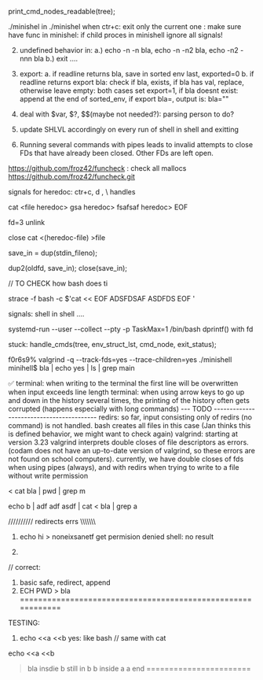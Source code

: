print_cmd_nodes_readable(tree);



./minishel in ./minishel when ctr+c: exit only the current one
: make sure have func in minishel: if child proces in minishell ignore all signals!

2. undefined behavior in:
	a.) echo -n -n bla, echo -n -n2 bla, echo -n2 -nnn bla
	b.) exit ....

3. export:
	a. if readline returns bla, save in sorted env last, exported=0
	b. if readline returns export bla: check if bla, exists, if bla has val, replace, otherwise leave empty: both cases set export=1, if bla doesnt exist: append at the end of sorted_env, if export bla=, output is: bla=""

4. deal with $var, $?, $$(maybe not needed?): parsing person to do?

5. update SHLVL accordingly on every run of shell in shell and exitting

6. Running several commands with pipes leads to invalid attempts to close FDs that have already been closed. Other FDs are left open.


https://github.com/froz42/funcheck : check all mallocs
https://github.com/froz42/funcheck.git

signals for heredoc: ctr+c, d , \ handles

cat <<EOF >file
heredoc> gsa
heredoc> fsafsaf
heredoc> EOF

fd=3 
unlink

close
cat <(heredoc-file) >file

save_in = dup(stdin_fileno);

dup2(oldfd, save_in);
close(save_in);

// TO CHECK how bash does ti

strace -f bash -c $'cat << EOF
ADSFDSAF
ASDFDS
EOF
'

signals: shell in shell ....

systemd-run --user --collect --pty -p TaskMax=1 /bin/bash
dprintf() with fd

stuck:
handle_cmds(tree, env_struct_lst, cmd_node, exit_status);

f0r6s9% valgrind -q --track-fds=yes --trace-children=yes ./minishell
minihell$ bla | echo yes | ls | grep main

✅
terminal: when writing to the terminal the first line will be overwritten when input exceeds line length
terminal: when using arrow keys to go up and down in the history several times, the printing of the history often gets corrupted (happens especially with long commands) --- TODO -----------------------------------------
redirs: so far, input consisting only of redirs (no command) is not handled. bash creates all files in this case (Jan thinks this is defined behavior, we might want to check again)
valgrind: starting at version 3.23 valgrind interprets double closes of file descriptors as errors. (codam does not have an up-to-date version of valgrind, so these errors are not found on school computers). currently, we have double closes of fds when using pipes (always), and with redirs when trying to write to a file without write permission


< cat bla | pwd | grep m

echo b | adf adf asdf | cat < bla | grep a

////////// redirects errs \\\\\\\\\\\\\

1. echo hi > noneixsanetf
get permision denied
shell: no result

2. 




// correct: 
1. basic safe, redirect, append
2. ECH PWD > bla
============================================================

TESTING:
1. echo <<a <<b yes: like bash  // same with cat

echo <<a <<b
> bla
> insdie b
> still in b
> b
> inside a
> a
> end
=======================

